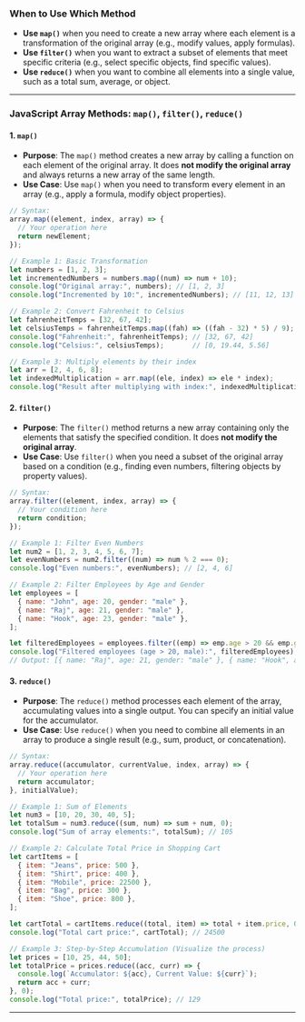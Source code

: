 ### When to Use Which Method

- **Use `map()`** when you need to create a new array where each element is a transformation of the original array (e.g., modify values, apply formulas).
- **Use `filter()`** when you want to extract a subset of elements that meet specific criteria (e.g., select specific objects, find specific values).
- **Use `reduce()`** when you want to combine all elements into a single value, such as a total sum, average, or object.

---

### JavaScript Array Methods: `map()`, `filter()`, `reduce()`

#### 1. `map()`
- **Purpose**: The `map()` method creates a new array by calling a function on each element of the original array. It does **not modify the original array** and always returns a new array of the same length.
- **Use Case**: Use `map()` when you need to transform every element in an array (e.g., apply a formula, modify object properties).

```javascript
// Syntax:
array.map((element, index, array) => {
  // Your operation here
  return newElement;
});

// Example 1: Basic Transformation
let numbers = [1, 2, 3];
let incrementedNumbers = numbers.map((num) => num + 10);
console.log("Original array:", numbers); // [1, 2, 3]
console.log("Incremented by 10:", incrementedNumbers); // [11, 12, 13]

// Example 2: Convert Fahrenheit to Celsius
let fahrenheitTemps = [32, 67, 42];
let celsiusTemps = fahrenheitTemps.map((fah) => ((fah - 32) * 5) / 9);
console.log("Fahrenheit:", fahrenheitTemps); // [32, 67, 42]
console.log("Celsius:", celsiusTemps);       // [0, 19.44, 5.56]

// Example 3: Multiply elements by their index
let arr = [2, 4, 6, 8];
let indexedMultiplication = arr.map((ele, index) => ele * index);
console.log("Result after multiplying with index:", indexedMultiplication); // [0, 4, 12, 24]
```

#### 2. `filter()`
- **Purpose**: The `filter()` method returns a new array containing only the elements that satisfy the specified condition. It does **not modify the original array**.
- **Use Case**: Use `filter()` when you need a subset of the original array based on a condition (e.g., finding even numbers, filtering objects by property values).

```javascript
// Syntax:
array.filter((element, index, array) => {
  // Your condition here
  return condition;
});

// Example 1: Filter Even Numbers
let num2 = [1, 2, 3, 4, 5, 6, 7];
let evenNumbers = num2.filter((num) => num % 2 === 0);
console.log("Even numbers:", evenNumbers); // [2, 4, 6]

// Example 2: Filter Employees by Age and Gender
let employees = [
  { name: "John", age: 20, gender: "male" },
  { name: "Raj", age: 21, gender: "male" },
  { name: "Hook", age: 23, gender: "male" },
];

let filteredEmployees = employees.filter((emp) => emp.age > 20 && emp.gender === "male");
console.log("Filtered employees (age > 20, male):", filteredEmployees);
// Output: [{ name: "Raj", age: 21, gender: "male" }, { name: "Hook", age: 23, gender: "male" }]
```

#### 3. `reduce()`
- **Purpose**: The `reduce()` method processes each element of the array, accumulating values into a single output. You can specify an initial value for the accumulator.
- **Use Case**: Use `reduce()` when you need to combine all elements in an array to produce a single result (e.g., sum, product, or concatenation).

```javascript
// Syntax:
array.reduce((accumulator, currentValue, index, array) => {
  // Your operation here
  return accumulator;
}, initialValue);

// Example 1: Sum of Elements
let num3 = [10, 20, 30, 40, 5];
let totalSum = num3.reduce((sum, num) => sum + num, 0);
console.log("Sum of array elements:", totalSum); // 105

// Example 2: Calculate Total Price in Shopping Cart
let cartItems = [
  { item: "Jeans", price: 500 },
  { item: "Shirt", price: 400 },
  { item: "Mobile", price: 22500 },
  { item: "Bag", price: 300 },
  { item: "Shoe", price: 800 },
];

let cartTotal = cartItems.reduce((total, item) => total + item.price, 0);
console.log("Total cart price:", cartTotal); // 24500

// Example 3: Step-by-Step Accumulation (Visualize the process)
let prices = [10, 25, 44, 50];
let totalPrice = prices.reduce((acc, curr) => {
  console.log(`Accumulator: ${acc}, Current Value: ${curr}`);
  return acc + curr;
}, 0);
console.log("Total price:", totalPrice); // 129
```

---



